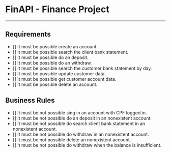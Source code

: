 # FinAPI - Finance Project

---

## Requirements

- [] It must be possible create an account.
- [] It must be possible search the client bank statement.
- [] It must be possible do an deposit.
- [] It must be possible do an withdraw.
- [] It must be possible search the customer bank statement by day.
- [] It must be possible update customer data.
- [] It must be possible get customer account data.
- [] It must be possible delete an account.

## Business Rules

- [] It must be not possible sing in an account with CPF logged in.
- [] It must be not possible do an deposit in an nonexistent account.
- [] It must be not possible do search client bank statement in an nonexistent account.
- [] It must be not possible do withdraw in an nonexistent account.
- [] It must be not possible delete an nonexistent account.
- [] It must be not possible do withdraw when the balance is insufficient.
